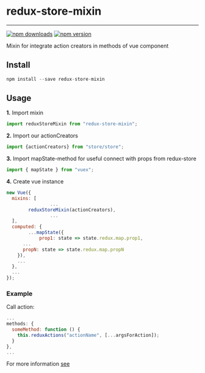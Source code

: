 # redux-store-mixin
------------

[![npm downloads](https://img.shields.io/npm/dm/redux-store-mixin.svg?style=flat-square)](https://www.npmjs.com/package/redux-store-mixin)
[![npm version](https://img.shields.io/npm/v/redux-store-mixin.svg?style=flat-square)](https://www.npmjs.com/package/redux-store-mixin)

Mixin for integrate action creators in methods of vue component

## Install

```js
npm install --save redux-store-mixin

```

## Usage

**1.** Import mixin
```js
import reduxStoreMixin from "redux-store-mixin";
```

**2.** Import our actionCreators
```js
import {actionCreators} from "store/store";
```

**3.** Import mapState-method for useful connect with props from redux-store
```js
import { mapState } from "vuex";
```

**4.** Create vue instance
```js
new Vue({
  mixins: [
                ...
		reduxStoreMixin(actionCreators),
                ...
  ],
  computed: {
		...mapState({
			prop1: state => state.redux.map.prop1,
      ...
      propN: state => state.redux.map.propN
    }),
    ...
  },
  ...
});
```

### Example

Call action:

```js
...
methods: {
  someMethod: function () {
    this.reduxActions("actionName", [...argsForAction]);
  }
},
...
```

For more information [see](https://habrahabr.ru/post/336352/)
